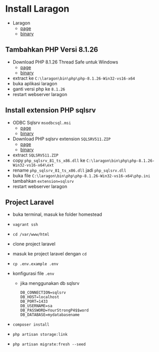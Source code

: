 # Install Laragon

- Laragon
  - [page](https://laragon.org/download/index.html)
  - [binary](https://github.com/leokhoa/laragon/releases/download/6.0.0/laragon-wamp.exe)

## Tambahkan PHP Versi 8.1.26

- Download PHP 8.1.26 Thread Safe untuk Windows
  - [page](https://windows.php.net/download/)
  - [binary](https://windows.php.net/downloads/releases/php-8.1.26-Win32-vs16-x64.zip)
- extract ke `C:\laragon\bin\php\php-8.1.26-Win32-vs16-x64`
- buka aplikasi laragon
- ganti versi php ke `8.1.26`
- restart webserver laragon

## Install extension PHP sqlsrv

- ODBC Sqlsrv `msodbcsql.msi`
  - [page](https://learn.microsoft.com/en-us/sql/connect/odbc/download-odbc-driver-for-sql-server?view=sql-server-ver16#version-17)
  - [binary](https://go.microsoft.com/fwlink/?linkid=2249004)
- Download PHP sqlsrv extension `SQLSRV511.ZIP`
  - [page](https://learn.microsoft.com/en-us/sql/connect/php/release-notes-php-sql-driver?view=sql-server-linux-ver15)
  - [binary](https://go.microsoft.com/fwlink/?linkid=2246325)
- extract `SQLSRV511.ZIP`
- copy `php_sqlsrv_81_ts_x86.dll` ke `C:\laragon\bin\php\php-8.1.26-Win32-vs16-x64\ext`
- rename `php_sqlsrv_81_ts_x86.dll` jadi `php_sqlsrv.dll`
- buka file `C:\laragon\bin\php\php-8.1.26-Win32-vs16-x64\php.ini` tambahkan `extension=sqlsrv`
- restart webserver laragon

## Project Laravel

- buka terminal, masuk ke folder homestead
- `vagrant ssh`
- `cd /var/www/html`
- clone project laravel
- masuk ke project laravel dengan `cd`
- `cp .env.example .env`
- konfigurasi file `.env`
  - jika menggunakan db sqlsrv

    ```.env
    DB_CONNECTION=sqlsrv
    DB_HOST=localhost
    DB_PORT=1433
    DB_USERNAME=sa
    DB_PASSWORD=YourStrongP4$$word
    DB_DATABASE=mydatabasename
    ```

- `composer install`
- `php artisan storage:link`
- `php artisan migrate:fresh --seed`
